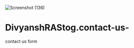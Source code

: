 ![Screenshot (136)](https://user-images.githubusercontent.com/90099715/150476442-38830ad0-93a2-4f60-aacb-8d545fe8e972.png)
# DivyanshRAStog.contact-us-
contact us form
